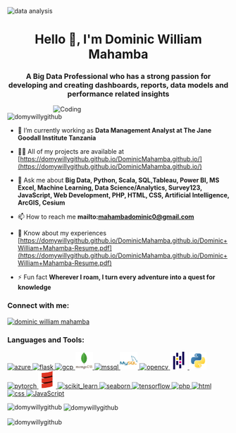 ![data analysis](https://github.com/domywillygithub/domywillygithub/assets/122779864/fbb60aea-c976-47be-a293-f5ced8025462)
<h1 align="center">Hello 👋, I'm Dominic William Mahamba</h1>
<h3 align="center">A Big Data Professional who has a strong passion for developing and creating dashboards, reports, data models and performance related insights</h3>
<img align="right" alt="Coding" width="400" src="https://cdn.dribbble.com/users/1102230/screenshots/3308591/media/41e39e91b5fbbcb7ff9df9404fde4c58.gif")>

<p align="left"> <img src="https://komarev.com/ghpvc/?username=domywillygithub&label=Profile%20views&color=0e75b6&style=flat" alt="domywillygithub" /> </p>

- 🌱 I’m currently working as  **Data Management Analyst at The Jane Goodall Institute Tanzania**

- 👨‍💻 All of my projects are available at [https://domywillygithub.github.io/DominicMahamba.github.io/](https://domywillygithub.github.io/DominicMahamba.github.io/)

- 💬 Ask me about **Big Data, Python, Scala, SQL,Tableau, Power BI, MS Excel, Machine Learning, Data Science/Analytics, Survey123, JavaScript, Web Development, PHP, HTML, CSS, Artificial Intelligence, ArcGIS, Cesium**

- 📫 How to reach me **mailto:mahambadominic0@gmail.com**

- 📄 Know about my experiences [https://domywillygithub.github.io/DominicMahamba.github.io/Dominic+William+Mahamba-Resume.pdf](https://domywillygithub.github.io/DominicMahamba.github.io/Dominic+William+Mahamba-Resume.pdf)

- ⚡ Fun fact **Wherever I roam, I turn every adventure into a quest for knowledge**

<h3 align="left">Connect with me:</h3>
<p align="left">
<a href="https://linkedin.com/in/dominic william mahamba" target="blank"><img align="center" src="https://raw.githubusercontent.com/rahuldkjain/github-profile-readme-generator/master/src/images/icons/Social/linked-in-alt.svg" alt="dominic william mahamba" height="30" width="40" /></a>
</p>

<h3 align="left">Languages and Tools:</h3>
<p align="left"> <a href="https://azure.microsoft.com/en-in/" target="_blank" rel="noreferrer"> <img src="https://www.vectorlogo.zone/logos/microsoft_azure/microsoft_azure-icon.svg" alt="azure" width="40" height="40"/> </a> <a href="https://flask.palletsprojects.com/" target="_blank" rel="noreferrer"> <img src="[https://www.vectorlogo.zone/logos/pocoo_flask/pocoo_flask-icon.svg](https://www.vectorlogo.zone/logos/palletsprojects_flask/palletsprojects_flask-icon.svg)" alt="flask" width="40" height="40"/> </a> <a href="https://cloud.google.com" target="_blank" rel="noreferrer"> <img src="https://www.vectorlogo.zone/logos/google_cloud/google_cloud-icon.svg" alt="gcp" width="40" height="40"/> </a> <a href="https://www.mongodb.com/" target="_blank" rel="noreferrer"> <img src="https://raw.githubusercontent.com/devicons/devicon/master/icons/mongodb/mongodb-original-wordmark.svg" alt="mongodb" width="40" height="40"/> </a> <a href="https://www.microsoft.com/en-us/sql-server" target="_blank" rel="noreferrer"> <img src="https://www.svgrepo.com/show/303229/microsoft-sql-server-logo.svg" alt="mssql" width="40" height="40"/> </a> <a href="https://www.mysql.com/" target="_blank" rel="noreferrer"> <img src="https://raw.githubusercontent.com/devicons/devicon/master/icons/mysql/mysql-original-wordmark.svg" alt="mysql" width="40" height="40"/> </a> <a href="https://opencv.org/" target="_blank" rel="noreferrer"> <img src="https://www.vectorlogo.zone/logos/opencv/opencv-icon.svg" alt="opencv" width="40" height="40"/> </a> <a href="https://pandas.pydata.org/" target="_blank" rel="noreferrer"> <img src="https://raw.githubusercontent.com/devicons/devicon/2ae2a900d2f041da66e950e4d48052658d850630/icons/pandas/pandas-original.svg" alt="pandas" width="40" height="40"/> </a> <a href="https://www.python.org" target="_blank" rel="noreferrer"> <img src="https://raw.githubusercontent.com/devicons/devicon/master/icons/python/python-original.svg" alt="python" width="40" height="40"/> </a> <a href="https://pytorch.org/" target="_blank" rel="noreferrer"> <img src="https://www.vectorlogo.zone/logos/pytorch/pytorch-icon.svg" alt="pytorch" width="40" height="40"/> </a> <a href="https://www.scala-lang.org" target="_blank" rel="noreferrer"> <img src="https://raw.githubusercontent.com/devicons/devicon/master/icons/scala/scala-original.svg" alt="scala" width="40" height="40"/> </a> <a href="https://scikit-learn.org/" target="_blank" rel="noreferrer"> <img src="https://upload.wikimedia.org/wikipedia/commons/0/05/Scikit_learn_logo_small.svg" alt="scikit_learn" width="40" height="40"/> </a> <a href="https://seaborn.pydata.org/" target="_blank" rel="noreferrer"> <img src="https://seaborn.pydata.org/_images/logo-mark-lightbg.svg" alt="seaborn" width="40" height="40"/> </a> <a href="https://www.tensorflow.org" target="_blank" rel="noreferrer"> <img src="https://www.vectorlogo.zone/logos/tensorflow/tensorflow-icon.svg" alt="tensorflow" width="40" height="40"/> </a> <a href="https://www.php.net/" target="_blank" rel="noreferrer"> <img src="https://www.vectorlogo.zone/logos/php/php-icon.svg" alt="php" width="40" height="40"/> </a> <a href="https://html.com/" target="_blank" rel="noreferrer"> <img src="https://www.vectorlogo.zone/logos/w3_html5/w3_html5-icon.svg" alt="html" width="40" height="40"/> </a> <a href="https://www.w3.org/Style/CSS/Overview.en.html" target="_blank" rel="noreferrer"> <img src="https://www.vectorlogo.zone/logos/w3_css/w3_css-icon.svg" alt="css" width="40" height="40"/> </a> <a href="https://www.javascript.com/" target="_blank" rel="noreferrer"> <img src="https://www.vectorlogo.zone/logos/javascript/javascript-icon.svg" alt="JavaScript" width="40" height="40"/> </a> </p>

<p><img align="left" src="https://github-readme-stats-sigma-five.vercel.app/api/top-langs?username=domywillygithub&show_icons=true&locale=en&layout=compact" alt="domywillygithub" /></p>

<p>&nbsp;<img align="center" src="https://github-readme-stats-sigma-five.vercel.app/api?username=domywillygithub&show_icons=true&locale=en" alt="domywillygithub" /></p>

<p><img align="center" src="https://github-readme-streak-stats.herokuapp.com/?user=domywillygithub&" alt="domywillygithub" /></p>
